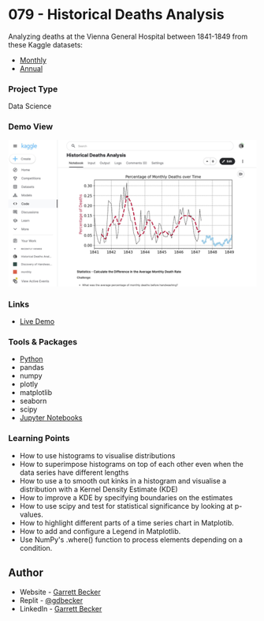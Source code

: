 # 079 - Historical Deaths Analysis

Analyzing deaths at the Vienna General Hospital between 1841-1849 from these Kaggle datasets:
- [Monthly](https://www.kaggle.com/datasets/jainmegha835/monthly)
- [Annual](https://www.kaggle.com/datasets/chidsanuchaipun/handwashing-data)

### Project Type

Data Science

### Demo View

![](./079-historical-deaths-analysis.jpg)

### Links

- [Live Demo](https://www.kaggle.com/code/garrettbecker/historical-deaths-analysis/notebook)

### Tools & Packages

- [Python](https://www.python.org)
- pandas
- numpy
- plotly
- matplotlib
- seaborn
- scipy
- [Jupyter Notebooks](https://jupyter.org)

### Learning Points

- How to use histograms to visualise distributions
- How to superimpose histograms on top of each other even when the data series have different lengths
- How to use a to smooth out kinks in a histogram and visualise a distribution with a Kernel Density Estimate (KDE)
- How to improve a KDE by specifying boundaries on the estimates
- How to use scipy and test for statistical significance by looking at p-values.
- How to highlight different parts of a time series chart in Matplotib.
- How to add and configure a Legend in Matplotlib.
- Use NumPy's .where() function to process elements depending on a condition.

## Author

- Website - [Garrett Becker]()
- Replit - [@gdbecker](https://replit.com/@gdbecker)
- LinkedIn - [Garrett Becker](https://www.linkedin.com/in/garrett-becker-923b4a106/)
